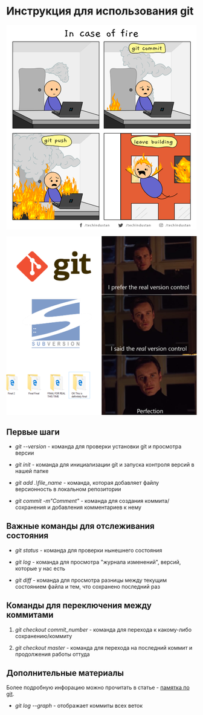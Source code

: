 # Инструкция для использования git

![Git meme 1](.\153992f2cc7429fedc0c540fd57e28e9.png)

![Git meme 2](.\1%201gxiSNtl07iKhi2ItrKgZw.png)

## **Первые шаги**

* *git --version* - команда для проверки установки git и просмотра версии

* *git init* - команда для инициализации git и запуска контроля версий в нашей папке

* *git add .\file_name* - команда, которая добавляет файлу версионность в локальном репозитории

* *git commit -m"Comment"* - команда для создания коммита/сохранения и добавления комментариев к нему

**Важные команды для отслеживания состояния**
--

* *git status* - команда для проверки нынешнего состояния

* *git log* - команда для просмотра "журнала изменений", версий, которые у нас есть

* *git diff* - команда для просмотра разницы между текущим состоянием файла и тем, что сохранено последний раз

## **Команды для переключения между коммитами**

1. *git checkout commit_number* - команда для перехода к какому-либо сохранению/коммиту

2. *git checkout master* - команда для перехода на последний коммит и продолжения работы оттуда

## **Дополнительные материалы**
Более подробную инфорацию можно прочитать в статье - [памятка по git](https://habr.com/ru/post/541258/).


* *git log --graph* - отображает коммиты всех веток
